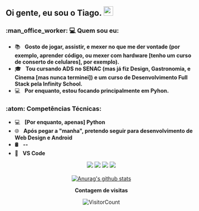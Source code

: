<h2> Oi gente, eu sou o <strong>Tiago</strong>. <img src="https://github.com/souvikguria98/souvikguria98/blob/master/Hi.gif" width="25"></h2>

<h3> :man_office_worker: 💻 Quem sou eu: </h3>

- :books: &nbsp; <strong>Gosto de jogar, assistir, e mexer no que me der vontade (por exemplo, aprender código, ou mexer com hardware [tenho um curso de conserto de celulares], por exemplo).</strong>
- 🎓 &nbsp; <strong>Tou cursando ADS no SENAC (mas já fiz Design, Gastronomia, e Cinema [mas nunca terminei]) e um curso de Desenvolvimento Full Stack pela Infinity School.</strong>
- :computer: &nbsp; <strong>Por enquanto, estou focando principalmente em Pyhon.</strong>

<h3>:atom: Competências Técnicas: </h3>

- 💻 &nbsp; <strong>[Por enquanto, apenas] Python</strong>
- 🌐 &nbsp; <strong>Após pegar a "manha", pretendo seguir para desenvolvimento de Web Design e Android</strong>
- 🛢 &nbsp; <strong>--</strong>
- 🔧 &nbsp; <strong>VS Code</strong>


<div align="center">
  <a href="#" alt="Gmail">
  <img src="https://img.shields.io/badge/-Gmail-FF0000?style=flat-square&labelColor=FF0000&logo=gmail&logoColor=white&link=mailto:t34g0.v@gmail.com" /></a>

  <a href="#" alt="Linkedin">
  <img src="https://img.shields.io/badge/-Linkedin-0e76a8?style=flat-square&logo=Linkedin&logoColor=white&link=[LINK-DO-SEU-LINKEDIN](https://www.linkedin.com/me?trk=p_mwlite_profile_self-secondary_nav)" /></a>
  
  <a href="#" alt="WhatsApp">
  <img src="https://img.shields.io/badge/-WhatsApp-25d366?style=flat-square&labelColor=25d366&logo=whatsapp&logoColor=white&link=[API-DO-SEU-WHATSAPP](http://wa.me/+5581992041028)"/></a>

  <a href="#" alt="Instagram">
  <img src="https://img.shields.io/badge/-Instagram-DF0174?style=flat-square&labelColor=DF0174&logo=instagram&logoColor=white&link=[LINK-DO-SEU-INSTAGRAM](https://www.instagram.com/cogumelodomario/#)"/></a>
<div>
 

</br>
<div align="center">
<a href="https://github-readme-stats.anuraghazra1.vercel.app/api?username=teago777"><img src="https://github-readme-stats.anuraghazra1.vercel.app/api?username=teago777&show_icons=true&include_all_commits=true&theme=radical" alt="Anurag's github stats"/>
</a>
</div>

**Contagem de visitas**

![VisitorCount](https://profile-counter.glitch.me/{teago777}/count.svg)
